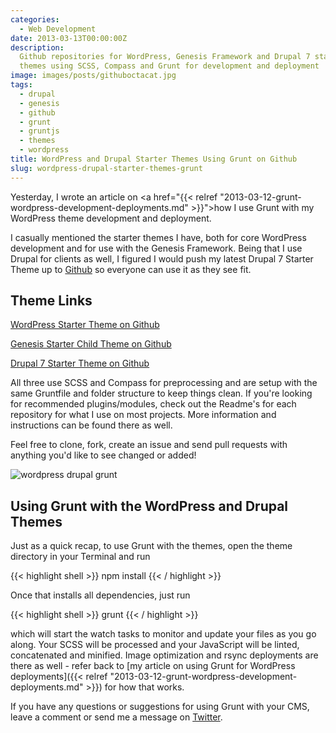 ```yaml
---
categories:
  - Web Development
date: 2013-03-13T00:00:00Z
description:
  Github repositories for WordPress, Genesis Framework and Drupal 7 starter
  themes using SCSS, Compass and Grunt for development and deployment
image: images/posts/githuboctacat.jpg
tags:
  - drupal
  - genesis
  - github
  - grunt
  - gruntjs
  - themes
  - wordpress
title: WordPress and Drupal Starter Themes Using Grunt on Github
slug: wordpress-drupal-starter-themes-grunt
---
```


Yesterday, I wrote an article on <a href="{{< relref "2013-03-12-grunt-wordpress-development-deployments.md" >}}">how I use Grunt with my WordPress theme development and deployment</a>.

I casually mentioned the starter themes I have, both for core WordPress development and for use with the Genesis Framework. Being that I use Drupal for clients as well, I figured I would push my latest Drupal 7 Starter Theme up to [Github][github] so everyone can use it as they see fit.

## Theme Links

[WordPress Starter Theme on Github][wp-starter]

[Genesis Starter Child Theme on Github][genesis-starter]

[Drupal 7 Starter Theme on Github][drupal-starter]

All three use SCSS and Compass for preprocessing and are setup with the same Gruntfile and folder structure to keep things clean. If you're looking for recommended plugins/modules, check out the Readme's for each repository for what I use on most projects. More information and instructions can be found there as well.

Feel free to clone, fork, create an issue and send pull requests with anything you'd like to see changed or added!

![wordpress drupal grunt](/images/posts/wordpress-drupal-grunt.jpg)

## Using Grunt with the WordPress and Drupal Themes

Just as a quick recap, to use Grunt with the themes, open the theme directory in your Terminal and run

{{< highlight shell >}}
npm install
{{< / highlight >}}

Once that installs all dependencies, just run

{{< highlight shell >}}
grunt
{{< / highlight >}}

which will start the watch tasks to monitor and update your files as you go along. Your SCSS will be processed and your JavaScript will be linted, concatenated and minified. Image optimization and rsync deployments are there as well - refer back to [my article on using Grunt for WordPress deployments]({{< relref "2013-03-12-grunt-wordpress-development-deployments.md" >}}) for how that works.

If you have any questions or suggestions for using Grunt with your CMS, leave a comment or send me a message on [Twitter][twitter].

[github]: https://github.com/mattbanks
[wp-starter]: https://github.com/mattbanks/WordPress-Starter-Theme
[genesis-starter]: https://github.com/mattbanks/Genesis-Starter-Child-Theme
[drupal-starter]: https://github.com/mattbanks/Drupal-7-Starter-Theme
[twitter]: https://twitter.com/mattbanks
